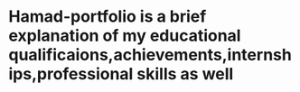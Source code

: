 # Hamad-portfolio is a brief explanation of my educational qualificaions,achievements,internships,professional skills as well

